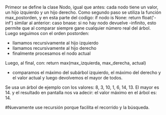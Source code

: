 Primeor se define la clase Nodo, igual que antes: cada nodo tiene un valor, un hijo izquierdo y un hijo derecho.
Como segundo paso se utiliza la función max_postorden, y en esta parte del codigo: if nodo is None:
    return float('-inf')
similar al anterior: caso bnase: si no hay nodo devuelve -infinito, esto permite que al comparar siempre gane cualquier número real del árbol.
Luego seguimos con el orden postorden:
- llamamos recursivamente al hijo izquierdo
- llamamos recursivamente al hijo derecho
- finalmente procesamos el nodo actual

Luego, al final, con: 
return max(max_izquierda, max_derecha, actual)
- comparamos el máximo del subárbol izquierdo, el máximo del derecho y el valor actual
y luego devolvemos el mayor de todos.

Se usa un árbol de ejemplo con los valores: 8, 3, 10, 1, 6, 14, 13. El mayor es 14. y el resultado en pantalla nos va  adecir: el valor máximo en el árbol es: 14.

#Nuevamente use recursión porque facilita el recorrido y la búsqueda.
